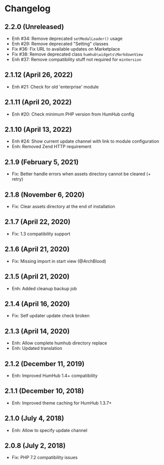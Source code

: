 Changelog
=========

2.2.0  (Unreleased)
------------------------
- Enh #34: Remove deprecated `setModalLoader()` usage
- Enh #29: Remove deprecated "Setting" classes
- Fix #36: Fix URL to available updates on Marketplace
- Fix #38: Remove deprecated class `humhub\widgets\MarkdownView`
- Enh #37: Remove compatibility stuff not required for `minVersion`

2.1.12  (April 26, 2022)
------------------------
- Enh #21: Check for old 'enterprise' module

2.1.11  (April 20, 2022)
--------------------------
- Enh #20: Check minimum PHP version from HumHub config

2.1.10  (April 13, 2022)
------------------------
- Enh #24: Show current update channel with link to module configuration
- Enh: Removed Zend HTTP requirement

2.1.9  (February 5, 2021)
--------------------------
- Fix: Better handle errors when assets directory cannot be cleared (+ retry)


2.1.8  (November 6, 2020)
--------------------------
- Fix: Clear assets directory at the end of installation


2.1.7  (April 22, 2020)
--------------------------
- Fix: 1.3 compatibility support 


2.1.6  (April 21, 2020)
--------------------------
- Fix: Missing import in start view (@ArchBlood)
 
 
2.1.5  (April 21, 2020)
--------------------------
- Enh: Added cleanup backup job
 

2.1.4  (April 16, 2020)
--------------------------
- Fix: Self updater update check broken
 

2.1.3  (April 14, 2020)
--------------------------
- Enh: Allow complete humhub directory replace
- Enh: Updated translation


2.1.2  (December 11, 2019)
--------------------------
- Enh: Improved HumHub 1.4+ compatibility


2.1.1  (December 10, 2018)
--------------------------
- Enh: Improved theme caching for HumHub 1.3.7+


2.1.0  (July 4, 2018)
---------------------
- Enh: Allow to specify update channel


2.0.8  (July 2, 2018)
---------------------
- Fix: PHP 7.2 compatibility issues

